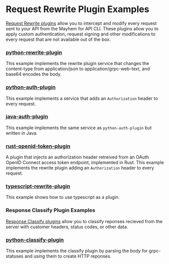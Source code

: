 # Request Rewrite Plugin Examples

[Request Rewrite plugins](https://app.mayhem.security/docs/api-testing/guides/rewrite-plugin/)
allow you to intercept and modify every request sent to your API from the Mayhem for API
CLI. These plugins allow you to apply custom authentication, request signing
and other modifications to every request that are not available out of the box.

### [python-rewrite-plugin](python-rewrite-plugin)

This example implements the rewrite plugin service that changes the content-type from application/json to application/grpc-web-text, and base64 encodes the body.

### [python-auth-plugin](python-auth-plugin)

This example implements a service that adds an `Authorization` header to every request.

### [java-auth-plugin](java-auth-plugin)

This example implements the same service as `python-auth-plugin` but written in Java.

### [rust-openid-token-plugin](rust-openid-token-plugin)

A plugin that injects an authorization header retreived from an
OAuth OpenID Connect access token endpoint, implemented in Rust.
This example implements the rewrite plugin adding an `Authorization` header to every request.

### [typescript-rewrite-plugin](typescript-rewrite-plugin)

This example shows how to use typescript as a plugin.

### Response Classify Plugin Examples

[Response Classify plugins](https://app.mayhem.security/docs/api-testing/guides/classify-plugin/) allow you to classify reponses recieved from the server with customer headers, status codes, or other data.

### [python-classify-plugin](python-classify-plugin)

This example implements the classify plugin by parsing the body for grpc-statuses and using them to create HTTP reponses.